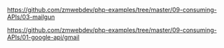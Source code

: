 https://github.com/zmwebdev/php-examples/tree/master/09-consuming-APIs/03-mailgun

https://github.com/zmwebdev/php-examples/tree/master/09-consuming-APIs/01-google-api/gmail
